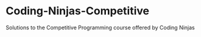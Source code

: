 # Coding-Ninjas-Competitive
Solutions to the Competitive Programming course offered by Coding Ninjas
